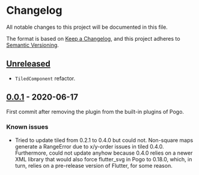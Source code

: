 # Changelog
All notable changes to this project will be documented in this file.

The format is based on [Keep a Changelog](https://keepachangelog.com/en/1.0.0/),
and this project adheres to [Semantic Versioning](https://semver.org/spec/v2.0.0.html).

## [Unreleased]
- `TiledComponent` refactor.


## [0.0.1] - 2020-06-17
First commit after removing the plugin from the built-in plugins of Pogo.

### Known issues
- Tried to update tiled from 0.2.1 to 0.4.0 but could not.  Non-square maps generate a RangeError due to x/y-order issues in tiled 0.4.0.  Furthermore, could not update anyhow because 0.4.0 relies on a newer XML library that would also force flutter_svg in Pogo to 0.18.0, which, in turn, relies on a pre-release version of Flutter, for some reason.


[Unreleased]: https://github.com/juanitogan/pogo_tiled/compare/0.0.1...HEAD
[0.0.2]: https://github.com/juanitogan/pogo_tiled/compare/0.0.1...0.0.2
[0.0.1]: https://github.com/juanitogan/pogo_tiled/releases/tag/0.0.1
